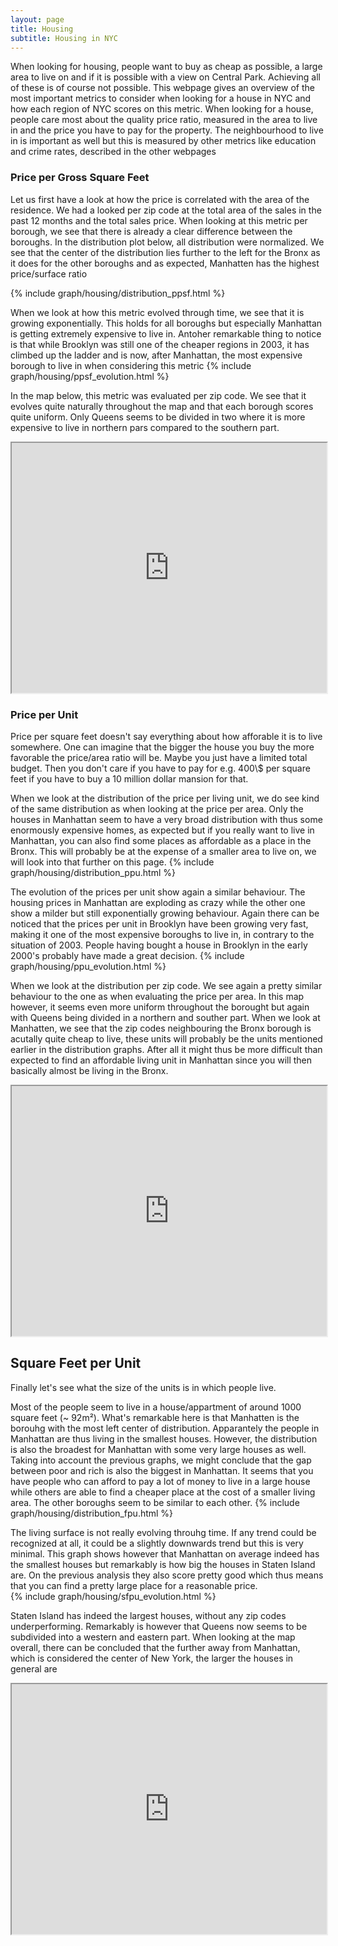 ```yaml
---
layout: page
title: Housing
subtitle: Housing in NYC
---
```


When looking for housing, people want to buy as cheap as possible, a large area to live on and if it is possible with a view on Central Park. Achieving all of these is of course not possible. This webpage gives an overview of the most important metrics to consider when looking for a house in NYC and how each region of NYC scores on this metric. When looking for a house, people care most about the quality price ratio, measured in the area to live in and the price you have to pay for the property. The neighbourhood to live in is important as well but this is measured by other metrics like education and crime rates, described in the other webpages


### Price per Gross Square Feet
Let us first have a look at how the price is correlated with the area of the residence. We had a looked per zip code at the total area of the sales in the past 12 months and the total sales price. When looking at this metric per borough, we see that there is already a clear difference between the boroughs. In the distribution plot below, all distribution were normalized. We see that the center of the distribution lies further to the left for the Bronx as it does for the other boroughs and as expected, Manhatten has the highest price/surface ratio

{% include graph/housing/distribution_ppsf.html %}   

When we look at how this metric evolved through time, we see that it is growing exponentially. This holds for all boroughs but especially Manhattan is getting extremely expensive to live in. Antoher remarkable thing to notice is that while Brooklyn was still one of the cheaper regions in 2003, it has climbed up the ladder and is now, after Manhattan, the most expensive borough to live in when considering this metric
{% include graph/housing/ppsf_evolution.html %}   

In the map below, this metric was evaluated per zip code. We see that it evolves quite naturally throughout the map and that each borough scores quite uniform. Only Queens seems to be divided in two where it is more expensive to live in northern pars compared to the southern part.
<iframe src="https://thibauldbraet.github.io/maps/NYC_PPSQ.html" width="100%" height="400px"></iframe>

### Price per Unit
Price per square feet doesn't say everything about how afforable it is to live somewhere. One can imagine that the bigger the house you buy the more favorable the price/area ratio will be. Maybe you just have a limited total budget. Then you don't care if you have to pay for e.g. 400\\$ per square feet if you have to buy a 10 million dollar mansion for that.   

When we look at the distribution of the price per living unit, we do see kind of the same distribution as when looking at the price per area. Only the houses in Manhattan seem to have a very broad distribution with thus some enormously expensive homes, as expected but if you really want to live in Manhattan, you can also find some places as affordable as a place in the Bronx. This will probably be at the expense of a smaller area to live on, we will look into that further on this page.
{% include graph/housing/distribution_ppu.html %}   

The evolution of the prices per unit show again a similar behaviour. The housing prices in Manhattan are exploding as crazy while the other one show a milder but still exponentially growing behaviour. Again there can be noticed that the prices per unit in Brooklyn have been growing very fast, making it one of the most expensive boroughs to live in, in contrary to the situation of 2003. People having bought a house in Brooklyn in the early 2000's probably have made a great decision.
{% include graph/housing/ppu_evolution.html %}   

When we look at the distribution per zip code. We see again a pretty similar behaviour to the one as when evaluating the price per area. In this map however, it seems even more uniform throughout the borought but again with Queens being divided in a northern and souther part. When we look at Manhatten, we see that the zip codes neighbouring the Bronx borough is acutally quite cheap to live, these units will probably be the units mentioned earlier in the distribution graphs. After all it might thus be more difficult than expected to find an affordable living unit in Manhattan since you will then basically almost be living in the Bronx.
<iframe src="https://thibauldbraet.github.io/maps/NYC_PPU.html" width="100%" height="400px"></iframe>


## Square Feet per Unit
Finally let's see what the size of the units is in which people live.   

Most of the people seem to live in a house/appartment of around 1000 square feet (~ 92m²). What's remarkable here is that Manhatten is the borouhg with the most left center of distribution. Apparantely the people in Manhattan are thus living in the smallest houses. However, the distribution is also the broadest for Manhattan with some very large houses as well. Taking into account the previous graphs, we might conclude that the gap between poor and rich is also the biggest in Manhattan. It seems that you have people who can afford to pay a lot of money to live in a large house while others are able to find a cheaper place at the cost of a smaller living area. The other boroughs seem to be similar to each other.
{% include graph/housing/distribution_fpu.html %} 

The living surface is not really evolving throuhg time. If any trend could be recognized at all, it could be a slightly downwards trend but this is very minimal. This graph shows however that Manhattan on average indeed has the smallest houses but remarkably is how big the houses in Staten Island are. On the previous analysis they also score pretty good which thus means that you can find a pretty large place for a reasonable price.  
{% include graph/housing/sfpu_evolution.html %}

Staten Island has indeed the largest houses, without any zip codes underperforming. Remarkably is however that Queens now seems to be subdivided into a western and eastern part. When looking at the map overall, there can be concluded that the further away from Manhattan, which is considered the center of New York, the larger the houses in general are
<iframe src="https://thibauldbraet.github.io/maps/NYC_FPU.html" width="100%" height="400px"></iframe>

